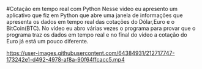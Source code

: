 #Cotação em tempo real com Python
Nesse video eu apresento um aplicativo que fiz em Python que abre uma janela de informações que apresenta os dados em tempo real das cotações do Dólar,Euro e o BitCoin(BTC).
No vídeo eu abro várias vezes o programa para provar que o programa traz os dados em tempo real e no final do vídeo a cotação do Euro já está um pouco diferente.

https://user-images.githubusercontent.com/64384931/212717747-173242e1-d492-4978-af8a-90f64ffcacc5.mp4

